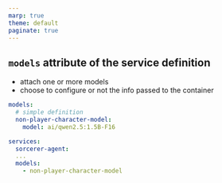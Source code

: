 ```yaml
---
marp: true
theme: default
paginate: true
---
```

## `models` attribute of the service definition
- attach one or more models
- choose to configure or not the info passed to the container

```yaml
models:
  # simple definition
  non-player-character-model:
    model: ai/qwen2.5:1.5B-F16

services:
  sorcerer-agent:
  ...
  models:
    - non-player-character-model
```
